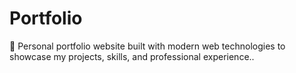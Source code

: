 # Portfolio
💼 Personal portfolio website built with modern web technologies to showcase my projects, skills, and professional experience..
